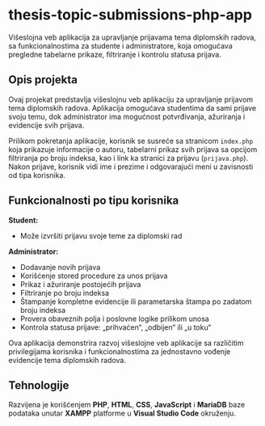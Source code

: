 # thesis-topic-submissions-php-app
Višeslojna veb aplikacija za upravljanje prijavama tema diplomskih radova, sa funkcionalnostima za studente i administratore, koja omogućava pregledne tabelarne prikaze, filtriranje i kontrolu statusa prijava.

## Opis projekta

Ovaj projekat predstavlja višeslojnu veb aplikaciju za upravljanje prijavom tema diplomskih radova. Aplikacija omogućava studentima da sami prijave svoju temu, dok administrator ima mogućnost potvrđivanja, ažuriranja i evidencije svih prijava.

Prilikom pokretanja aplikacije, korisnik se susreće sa stranicom `index.php` koja prikazuje informacije o autoru, tabelarni prikaz svih prijava sa opcijom filtriranja po broju indeksa, kao i link ka stranici za prijavu (`prijava.php`). Nakon prijave, korisnik vidi ime i prezime i odgovarajući meni u zavisnosti od tipa korisnika.

## Funkcionalnosti po tipu korisnika

**Student:**
- Može izvršiti prijavu svoje teme za diplomski rad

**Administrator:**
- Dodavanje novih prijava
- Korišćenje stored procedure za unos prijava
- Prikaz i ažuriranje postojećih prijava
- Filtriranje po broju indeksa
- Štampanje kompletne evidencije ili parametarska štampa po zadatom broju indeksa
- Provera obaveznih polja i poslovne logike prilikom unosa
- Kontrola statusa prijave: „prihvaćen“, „odbijen“ ili „u toku“

Ova aplikacija demonstrira razvoj višeslojne veb aplikacije sa različitim privilegijama korisnika i funkcionalnostima za jednostavno vođenje evidencije tema diplomskih radova.

## Tehnologije

Razvijena je korišćenjem **PHP**, **HTML**, **CSS**, **JavaScript** i **MariaDB** baze podataka unutar **XAMPP** platforme u **Visual Studio Code** okruženju.
